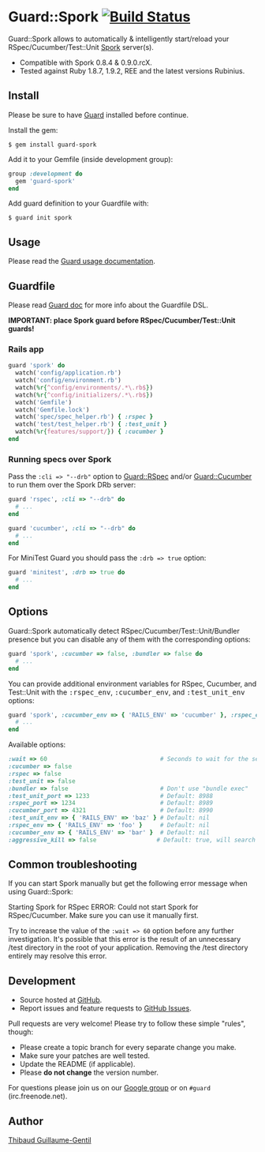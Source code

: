 # Guard::Spork [![Build Status](https://secure.travis-ci.org/guard/guard-spork.png)](http://travis-ci.org/guard/guard-spork)

Guard::Spork allows to automatically & intelligently start/reload your RSpec/Cucumber/Test::Unit [Spork](https://github.com/timcharper/spork) server(s).

* Compatible with Spork 0.8.4 & 0.9.0.rcX.
* Tested against Ruby 1.8.7, 1.9.2, REE and the latest versions Rubinius.

## Install

Please be sure to have [Guard](https://github.com/guard/guard) installed before continue.

Install the gem:

    $ gem install guard-spork

Add it to your Gemfile (inside development group):

```ruby
group :development do
  gem 'guard-spork'
end
```

Add guard definition to your Guardfile with:

    $ guard init spork

## Usage

Please read the [Guard usage documentation](https://github.com/guard/guard#readme).

## Guardfile

Please read [Guard doc](https://github.com/guard/guard#readme) for more info about the Guardfile DSL.

**IMPORTANT: place Spork guard before RSpec/Cucumber/Test::Unit guards!**

### Rails app

``` ruby
guard 'spork' do
  watch('config/application.rb')
  watch('config/environment.rb')
  watch(%r{^config/environments/.*\.rb$})
  watch(%r{^config/initializers/.*\.rb$})
  watch('Gemfile')
  watch('Gemfile.lock')
  watch('spec/spec_helper.rb') { :rspec }
  watch('test/test_helper.rb') { :test_unit }
  watch(%r{features/support/}) { :cucumber }
end
```

### Running specs over Spork

Pass the `:cli => "--drb"` option to [Guard::RSpec](https://github.com/guard/guard-rspec) and/or [Guard::Cucumber](https://github.com/guard/guard-cucumber) to run them over the Spork DRb server:

``` ruby
guard 'rspec', :cli => "--drb" do
  # ...
end

guard 'cucumber', :cli => "--drb" do
  # ...
end
```

For MiniTest Guard you should pass the `:drb => true` option:

``` ruby
guard 'minitest', :drb => true do
  # ...
end
```

## Options

Guard::Spork automatically detect RSpec/Cucumber/Test::Unit/Bundler presence but you can disable any of them with the corresponding options:

``` ruby
guard 'spork', :cucumber => false, :bundler => false do
  # ...
end
```


You can provide additional environment variables for RSpec, Cucumber, and Test::Unit with the <tt>:rspec_env</tt>, <tt>:cucumber_env</tt>, and <tt>:test_unit_env</tt> options:

``` ruby
guard 'spork', :cucumber_env => { 'RAILS_ENV' => 'cucumber' }, :rspec_env => { 'RAILS_ENV' => 'test' }, :test_unit_env => { 'RAILS_ENV' => 'test' } do
  # ...
end
```

Available options:

``` ruby
:wait => 60                                # Seconds to wait for the server to start, default: 30
:cucumber => false
:rspec => false
:test_unit => false
:bundler => false                          # Don't use "bundle exec"
:test_unit_port => 1233                    # Default: 8988
:rspec_port => 1234                        # Default: 8989
:cucumber_port => 4321                     # Default: 8990
:test_unit_env => { 'RAILS_ENV' => 'baz' } # Default: nil
:rspec_env => { 'RAILS_ENV' => 'foo' }     # Default: nil
:cucumber_env => { 'RAILS_ENV' => 'bar' }  # Default: nil
:aggressive_kill => false                 # Default: true, will search Spork pids from `ps aux` and kill them all on start.
```

## Common troubleshooting

If you can start Spork manually but get the following error message when using Guard::Spork:

  Starting Spork for RSpec ERROR: Could not start Spork for RSpec/Cucumber. Make sure you can use it manually first.

Try to increase the value of the `:wait => 60` option before any further investigation.
It's possible that this error is the result of an unnecessary /test directory in the root of your application. Removing the /test directory entirely may resolve this error.

## Development

* Source hosted at [GitHub](https://github.com/guard/guard-spork).
* Report issues and feature requests to [GitHub Issues](https://github.com/guard/guard-spork/issues).

Pull requests are very welcome! Please try to follow these simple "rules", though:

* Please create a topic branch for every separate change you make.
* Make sure your patches are well tested.
* Update the README (if applicable).
* Please **do not change** the version number.

For questions please join us on our [Google group](http://groups.google.com/group/guard-dev) or on `#guard` (irc.freenode.net).

## Author

[Thibaud Guillaume-Gentil](https://github.com/thibaudgg)
